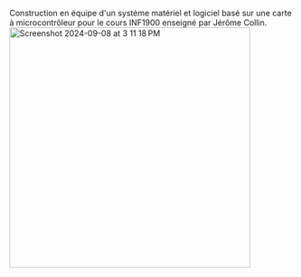 Construction en équipe d'un système matériel et logiciel basé sur une carte à microcontrôleur pour le cours INF1900 enseigné par Jérôme Collin.<img width="426" alt="Screenshot 2024-09-08 at 3 11 18 PM" src="https://github.com/user-attachments/assets/1729d1eb-c5a4-4653-b226-bffb345e98d9">
